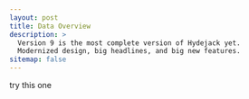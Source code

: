 ```yaml
---
layout: post
title: Data Overview
description: >
  Version 9 is the most complete version of Hydejack yet.
  Modernized design, big headlines, and big new features.
sitemap: false
---
```



try this one